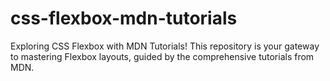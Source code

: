# css-flexbox-mdn-tutorials
Exploring CSS Flexbox with MDN Tutorials! This repository is your gateway to mastering Flexbox layouts, guided by the comprehensive tutorials from MDN. 
